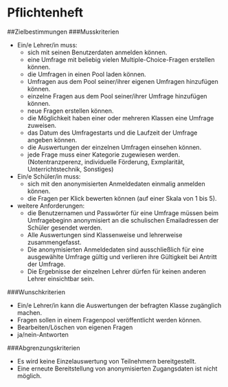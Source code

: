 # Pflichtenheft
##Zielbestimmungen
###Musskriterien
* Ein/e Lehrer/in muss:
	* sich mit seinen Benutzerdaten anmelden können.
	* eine Umfrage mit beliebig vielen Multiple-Choice-Fragen erstellen können.
	* die Umfragen in einen Pool laden können.
	* Umfragen aus dem Pool seiner/ihrer eigenen Umfragen hinzufügen können.
	* einzelne Fragen aus dem Pool seiner/ihrer Umfrage hinzufügen können.
	* neue Fragen erstellen können.
	* die Möglichkeit haben einer oder mehreren Klassen eine Umfrage zuweisen.
	* das Datum des Umfragestarts und die Laufzeit der Umfrage angeben können.
	* die Auswertungen der einzelnen Umfragen einsehen können.
	* jede Frage muss einer Kategorie zugewiesen werden. (Notentranzperenz, individuelle Förderung, Exmplarität, Unterrichtstechnik, Sonstiges)
* Ein/e Schüler/in muss:
	* sich mit den anonymisierten  Anmeldedaten einmalig anmelden können.
	* die Fragen per Klick bewerten können (auf einer Skala von 1 bis 5).
* weitere Anforderungen:
	* die Benutzernamen und Passwörter für eine Umfrage müssen beim Umfragebeginn anonymisiert an die schulischen Emailadressen der Schüler gesendet werden.
	* Alle Auswertungen sind Klassenweise und lehrerweise zusammengefasst.
	* Die anonymisierten Anmeldedaten sind ausschließlich für eine ausgewählte Umfrage gültig und verlieren ihre Gültigkeit bei Antritt der Umfrage.
	* Die Ergebnisse der einzelnen Lehrer dürfen für keinen anderen Lehrer einsichtbar sein.

###Wunschkriterien
* Ein/e Lehrer/in kann die Auswertungen der befragten Klasse zugänglich machen.
* Fragen sollen in einem Fragenpool veröffentlicht werden können.
* Bearbeiten/Löschen von eigenen Fragen
* ja/nein-Antworten

###Abgrenzungskriterien
* Es wird keine Einzelauswertung von Teilnehmern bereitgestellt. 
* Eine erneute Bereitstellung von anonymisierten Zugangsdaten ist nicht möglich.



